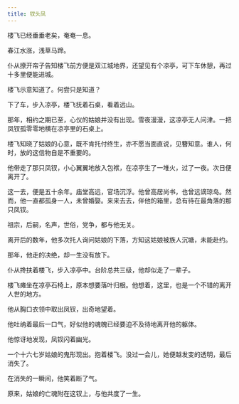 ```yaml
---
title: 钗头凤
---
```


楼飞已经垂垂老矣，奄奄一息。

春江水涨，浅草马蹄。

仆从撩开帘子告知楼飞前方便是双江城地界，还望见有个凉亭，可下车休憩，再过十多里便能进城。

楼飞示意知道了。何尝只是知道？

下了车，步入凉亭，楼飞抚着石桌，看着远山。



那年，相约之期已至，心仪的姑娘并没有出现。雪夜漫漫，这凉亭无人问津。一把凤钗孤零零地横在凉亭里的石桌上。

楼飞知晓了姑娘的心意，既不肯托付终生，亦不愿当面直说，见簪知意。谁人，何时，放的这信物自是不重要的。

他带走了那只凤钗，小心翼翼地放入包袱，在凉亭生了一堆火，过了一夜。次日便离开了。

这一去，便是五十余年。庙堂高远，官场沉浮。他曾高居尚书，也曾远谪琼岛。然而，他一直都孤身一人，未曾婚娶。来来去去，伴他的箱里，总有待在最角落的那只凤钗。

祖宗，后嗣，名声，世俗，党争，都与他无关。

离开后的数年，他多次托人询问姑娘的下落，方知这姑娘被族人沉塘，未能赴约。

那年，他走的决绝，却一生没有放下。



仆从搀扶着楼飞，步入凉亭中。台阶总共三级，他却似走了一辈子。

楼飞瘫坐在凉亭石椅上，原本想要落叶归根。他想着，这里，也是一个不错的离开人世的地方。

他从胸口衣领中取出凤钗，出奇地望着。

他吐纳着最后一口气，好似他的魂魄已经要迫不及待地离开他的躯体。



他惊讶地发现，凤钗闪着幽光。

一个十六七岁姑娘的鬼形现出。抱着楼飞。没过一会儿，她便越发变的透明，最后消失了。

在消失的一瞬间，他笑着断了气。

原来，姑娘的亡魂附在这钗上，与他共度了一生。
